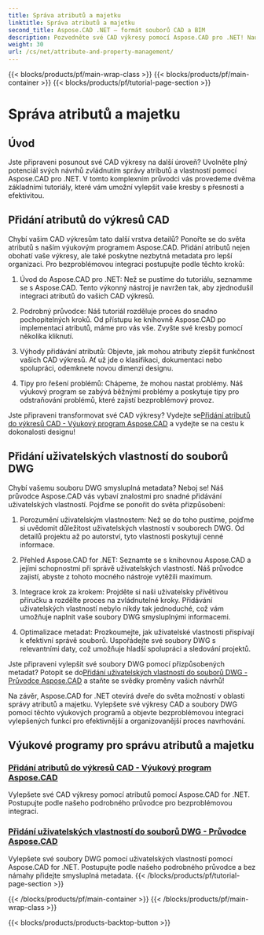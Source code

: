 ```yaml
---
title: Správa atributů a majetku
linktitle: Správa atributů a majetku
second_title: Aspose.CAD .NET – formát souborů CAD a BIM
description: Pozvedněte své CAD výkresy pomocí Aspose.CAD pro .NET! Naučte se plynule přidávat atributy a uživatelské vlastnosti prostřednictvím výukových programů. Vylepšete své návrhy bez námahy.
weight: 30
url: /cs/net/attribute-and-property-management/
---
```


{{< blocks/products/pf/main-wrap-class >}}
{{< blocks/products/pf/main-container >}}
{{< blocks/products/pf/tutorial-page-section >}}

# Správa atributů a majetku



## Úvod

Jste připraveni posunout své CAD výkresy na další úroveň? Uvolněte plný potenciál svých návrhů zvládnutím správy atributů a vlastností pomocí Aspose.CAD pro .NET. V tomto komplexním průvodci vás provedeme dvěma základními tutoriály, které vám umožní vylepšit vaše kresby s přesností a efektivitou.

## Přidání atributů do výkresů CAD

Chybí vašim CAD výkresům tato další vrstva detailů? Ponořte se do světa atributů s naším výukovým programem Aspose.CAD. Přidání atributů nejen obohatí vaše výkresy, ale také poskytne nezbytná metadata pro lepší organizaci. Pro bezproblémovou integraci postupujte podle těchto kroků:

1. Úvod do Aspose.CAD pro .NET: Než se pustíme do tutoriálu, seznamme se s Aspose.CAD. Tento výkonný nástroj je navržen tak, aby zjednodušil integraci atributů do vašich CAD výkresů.

2. Podrobný průvodce: Náš tutoriál rozděluje proces do snadno pochopitelných kroků. Od přístupu ke knihovně Aspose.CAD po implementaci atributů, máme pro vás vše. Zvyšte své kresby pomocí několika kliknutí.

3. Výhody přidávání atributů: Objevte, jak mohou atributy zlepšit funkčnost vašich CAD výkresů. Ať už jde o klasifikaci, dokumentaci nebo spolupráci, odemknete novou dimenzi designu.

4. Tipy pro řešení problémů: Chápeme, že mohou nastat problémy. Náš výukový program se zabývá běžnými problémy a poskytuje tipy pro odstraňování problémů, které zajistí bezproblémový provoz.

 Jste připraveni transformovat své CAD výkresy? Vydejte se[Přidání atributů do výkresů CAD - Výukový program Aspose.CAD](./adding-attributes-to-cad-drawings/) a vydejte se na cestu k dokonalosti designu!

## Přidání uživatelských vlastností do souborů DWG

Chybí vašemu souboru DWG smysluplná metadata? Neboj se! Náš průvodce Aspose.CAD vás vybaví znalostmi pro snadné přidávání uživatelských vlastností. Pojďme se ponořit do světa přizpůsobení:

1. Porozumění uživatelským vlastnostem: Než se do toho pustíme, pojďme si uvědomit důležitost uživatelských vlastností v souborech DWG. Od detailů projektu až po autorství, tyto vlastnosti poskytují cenné informace.

2. Přehled Aspose.CAD for .NET: Seznamte se s knihovnou Aspose.CAD a jejími schopnostmi při správě uživatelských vlastností. Náš průvodce zajistí, abyste z tohoto mocného nástroje vytěžili maximum.

3. Integrace krok za krokem: Projděte si naši uživatelsky přívětivou příručku a rozdělte proces na zvládnutelné kroky. Přidávání uživatelských vlastností nebylo nikdy tak jednoduché, což vám umožňuje naplnit vaše soubory DWG smysluplnými informacemi.

4. Optimalizace metadat: Prozkoumejte, jak uživatelské vlastnosti přispívají k efektivní správě souborů. Uspořádejte své soubory DWG s relevantními daty, což umožňuje hladší spolupráci a sledování projektů.

 Jste připraveni vylepšit své soubory DWG pomocí přizpůsobených metadat? Potopit se do[Přidání uživatelských vlastností do souborů DWG - Průvodce Aspose.CAD](./adding-custom-properties-to-dwg/) a staňte se svědky proměny vašich návrhů!

Na závěr, Aspose.CAD for .NET otevírá dveře do světa možností v oblasti správy atributů a majetku. Vylepšete své výkresy CAD a soubory DWG pomocí těchto výukových programů a objevte bezproblémovou integraci vylepšených funkcí pro efektivnější a organizovanější proces navrhování.
## Výukové programy pro správu atributů a majetku
### [Přidání atributů do výkresů CAD - Výukový program Aspose.CAD](./adding-attributes-to-cad-drawings/)
Vylepšete své CAD výkresy pomocí atributů pomocí Aspose.CAD for .NET. Postupujte podle našeho podrobného průvodce pro bezproblémovou integraci.
### [Přidání uživatelských vlastností do souborů DWG - Průvodce Aspose.CAD](./adding-custom-properties-to-dwg/)
Vylepšete své soubory DWG pomocí uživatelských vlastností pomocí Aspose.CAD for .NET. Postupujte podle našeho podrobného průvodce a bez námahy přidejte smysluplná metadata.
{{< /blocks/products/pf/tutorial-page-section >}}

{{< /blocks/products/pf/main-container >}}
{{< /blocks/products/pf/main-wrap-class >}}

{{< blocks/products/products-backtop-button >}}
